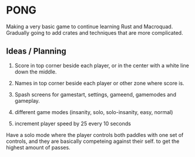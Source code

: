 # PONG

Making a very basic game to continue learning Rust and Macroquad.
Gradually going to add crates and techniques that are more complicated.

## Ideas / Planning

1. Score in top corner beside each player, or in the center with a white line
   down the middle.
2. Names in top corner beside each player or other zone where score is.

3. Spash screens for gamestart, settings, gameend, gamemodes and gameplay.
4. different game modes (insanity, solo, solo-insanity, easy, normal)
5. increment player speed by 25 every 10 seconds

Have a solo mode where the player controls both paddles with one set
of controls, and they are basically competeing against their self.
to get the highest amount of passes.
